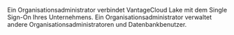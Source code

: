 Ein Organisationsadministrator verbindet VantageCloud Lake mit dem Single Sign-On Ihres Unternehmens. Ein Organisationsadministrator verwaltet andere Organisationsadministratoren und Datenbankbenutzer.
